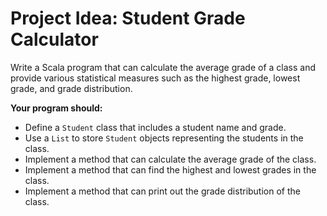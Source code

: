 # Project Idea: Student Grade Calculator
Write a Scala program that can calculate the average grade of a class and provide various statistical measures such as the highest grade, lowest grade, and grade distribution.

__Your program should:__

- Define a `Student` class that includes a student name and grade.
- Use a `List` to store `Student` objects representing the students in the class.
- Implement a method that can calculate the average grade of the class.
- Implement a method that can find the highest and lowest grades in the class.
- Implement a method that can print out the grade distribution of the class.